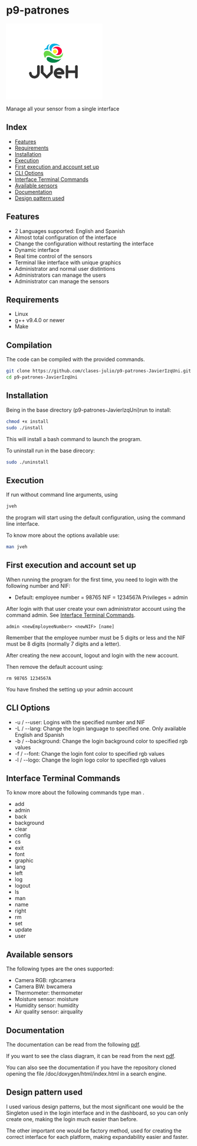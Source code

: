 # p9-patrones
![Logo](doc/media/logo.png)

Manage all your sensor from a single interface
## Index
 * [Features](#feature)
 * [Requirements](#requirements)
 * [Installation](#installation)
 * [Execution](#execution)
 * [First execution and account set up](#First-execution-and-account-set-up)
 * [CLI Options](#cli-options)
 * [Interface Terminal Commands](#interface-terminal-commands)
 * [Available sensors](#available-sensors)
 * [Documentation](#documentation)
 * [Design pattern used](#design-pattern-used)

## Features
  * 2 Languages supported: English and Spanish
  * Almost total configuration of the interface
  * Change the configuration without restarting the interface
  * Dynamic interface
  * Real time control of the sensors
  * Terminal like interface with unique graphics
  * Administrator and normal user distintions
  * Administrators can manage the users
  * Administrator can manage the sensors
## Requirements

  * Linux
  * g++ v9.4.0 or newer
  * Make


## Compilation

The code can be compiled with the provided commands.
```bash
git clone https://github.com/clases-julio/p9-patrones-JavierIzqUni.git
cd p9-patrones-JavierIzqUni
```

## Installation
Being in the base directory (p9-patrones-JavierIzqUni)run to install:
```bash
chmod +x install
sudo ./install
```
This will install a bash command to launch the program.

To uninstall run in the base direcory:
```bash
sudo ./uninstall
```

## Execution

If run without command line arguments, using

```bash
jveh
```

the program will start using the default configuration, using the command line interface.


To know more about the options available use:
```bash
man jveh
```

## First execution and account set up 

When running the program for the first time, you need to login with the following number and NIF:
  * Default: employee number = 98765  NIF = 1234567A  Privileges = admin

After login with that user create your own administrator account using the command admin. See [Interface Terminal Commands](#interface-terminal-commands).
```
admin <newEmployeeNumber> <newNIF> [name]
```
Remember that the employee number must be 5 digits or less and the NIF must be 8 digits (normally 7 digits and a letter).

After creating the new account, logout and login with the new account.

Then remove the default account using:
```
rm 98765 1234567A
```
You have finshed the setting up your admin account

## CLI Options
  * -u / --user: Logins with the specified number and NIF
  * -L / --lang: Change the login language to specified one. Only available English and Spanish
  * -b / --background: Change the login background color to specified rgb values
  * -f / --font: Change the login font color to specified rgb values
  * -l / --logo: Change the login logo color to specified rgb values

## Interface Terminal Commands
To know more about the following commands type man <command>.
  * add
  * admin
  * back
  * background
  * clear
  * config
  * cs
  * exit
  * font
  * graphic
  * lang
  * left
  * log
  * logout
  * ls
  * man
  * name
  * right
  * rm
  * set
  * update
  * user

## Available sensors
The following types are the ones supported:
  * Camera RGB: rgbcamera
  * Camera BW: bwcamera
  * Thermometer: thermometer
  * Moisture sensor: moisture
  * Humidity sensor: humidity
  * Air quality sensor: airquality

## Documentation

The documentation can be read from the following [pdf](/doc/doxygen/refman.pdf). 

If you want to see the class diagram, it can be read from the next [pdf](doc/uml/ClassDiagram.pdf).

You can also see the documentation if you have the repository cloned opening the file /doc/doxygen/html/index.html in a search engine.

## Design pattern used
I used various design patterns, but the most significant one would be the Singleton used in the login interface and in the dashboard, so you
can only create one, making the login much easier than before.

The other important one would be factory method, used for creating the correct interface for each platform, making expandability easier and faster.